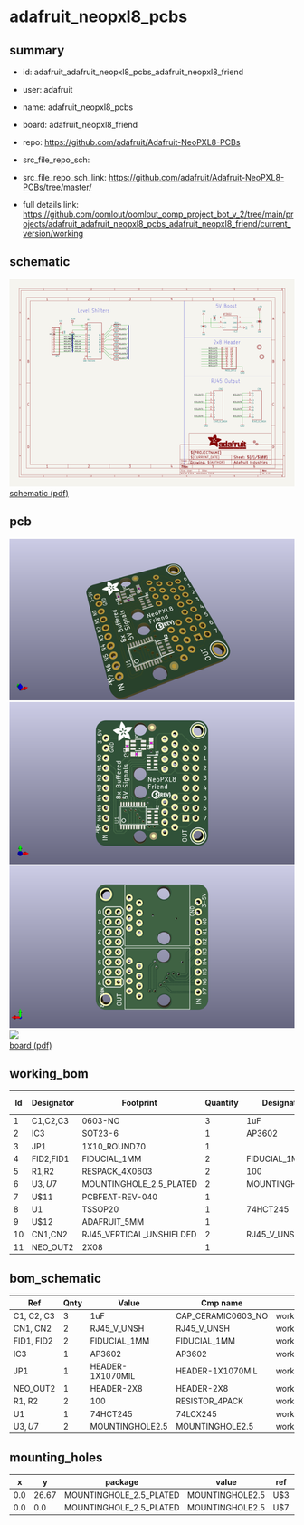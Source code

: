 # adafruit_neopxl8_pcbs
 
## summary 
* id: adafruit_adafruit_neopxl8_pcbs_adafruit_neopxl8_friend
* user: adafruit
* name: adafruit_neopxl8_pcbs
* board: adafruit_neopxl8_friend
* repo: https://github.com/adafruit/Adafruit-NeoPXL8-PCBs



* src_file_repo_sch: 
* src_file_repo_sch_link: https://github.com/adafruit/Adafruit-NeoPXL8-PCBs/tree/master/
* full details link: https://github.com/oomlout/oomlout_oomp_project_bot_v_2/tree/main/projects/adafruit_adafruit_neopxl8_pcbs_adafruit_neopxl8_friend/current_version/working  

## schematic  
![](working_schematic_600.png)  
[schematic (pdf)](working_schematic.pdf) 






















## pcb  
![](working_3d_600.png) 
![](working_3d_front_600.png)  
![](working_3d_back_600.png)  
![](working_600.png)  
[board (pdf)](working.pdf)  

## working_bom
| Id | Designator | Footprint | Quantity | Designation | Supplier and ref |  | None | 
| --- | --- | --- | --- | --- | --- | --- | --- | 
| 1 | C1,C2,C3 | 0603-NO | 3 | 1uF |  |  | [''] | 
| 2 | IC3 | SOT23-6 | 1 | AP3602 |  |  | [''] | 
| 3 | JP1 | 1X10_ROUND70 | 1 |  |  |  | [''] | 
| 4 | FID2,FID1 | FIDUCIAL_1MM | 2 | FIDUCIAL_1MM |  |  | [''] | 
| 5 | R1,R2 | RESPACK_4X0603 | 2 | 100 |  |  | [''] | 
| 6 | U$3,U$7 | MOUNTINGHOLE_2.5_PLATED | 2 | MOUNTINGHOLE2.5 |  |  | [''] | 
| 7 | U$11 | PCBFEAT-REV-040 | 1 |  |  |  | [''] | 
| 8 | U1 | TSSOP20 | 1 | 74HCT245 |  |  | [''] | 
| 9 | U$12 | ADAFRUIT_5MM | 1 |  |  |  | [''] | 
| 10 | CN1,CN2 | RJ45_VERTICAL_UNSHIELDED | 2 | RJ45_V_UNSH |  |  | [''] | 
| 11 | NEO_OUT2 | 2X08 | 1 |  |  |  | [''] | 


## bom_schematic
| Ref | Qnty | Value | Cmp name | Footprint | Description | Vendor | DNP | 
| --- | --- | --- | --- | --- | --- | --- | --- | 
| C1, C2, C3 | 3 | 1uF | CAP_CERAMIC0603_NO | working:0603-NO |  |  |  | 
| CN1, CN2 | 2 | RJ45_V_UNSH | RJ45_V_UNSH | working:RJ45_VERTICAL_UNSHIELDED |  |  |  | 
| FID1, FID2 | 2 | FIDUCIAL_1MM | FIDUCIAL_1MM | working:FIDUCIAL_1MM |  |  |  | 
| IC3 | 1 | AP3602 | AP3602 | working:SOT23-6 |  |  |  | 
| JP1 | 1 | HEADER-1X1070MIL | HEADER-1X1070MIL | working:1X10_ROUND70 |  |  |  | 
| NEO_OUT2 | 1 | HEADER-2X8 | HEADER-2X8 | working:2X08 |  |  |  | 
| R1, R2 | 2 | 100 | RESISTOR_4PACK | working:RESPACK_4X0603 |  |  |  | 
| U1 | 1 | 74HCT245 | 74LCX245 | working:TSSOP20 |  |  |  | 
| U$3, U$7 | 2 | MOUNTINGHOLE2.5 | MOUNTINGHOLE2.5 | working:MOUNTINGHOLE_2.5_PLATED |  |  |  | 


## mounting_holes
| x | y | package | value | ref | size | 
| --- | --- | --- | --- | --- | --- | 
| 0.0 | 26.67 | MOUNTINGHOLE_2.5_PLATED | MOUNTINGHOLE2.5 | U$3 | m3 | 
| 0.0 | 0.0 | MOUNTINGHOLE_2.5_PLATED | MOUNTINGHOLE2.5 | U$7 | m3 | 


